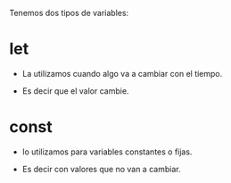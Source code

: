 Tenemos dos tipos de variables:

# let

- La utilizamos cuando algo va a cambiar con el tiempo.

- Es decir que el valor cambie.

# const

- lo utilizamos para variables constantes o fijas.

- Es decir con valores que no van a cambiar.
